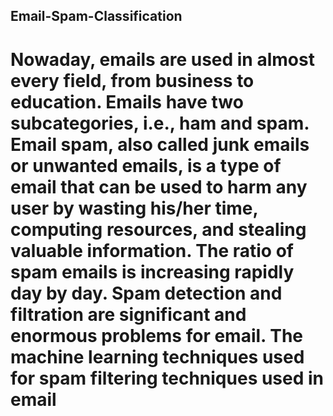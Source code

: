 ## Email-Spam-Classification

# Nowaday, emails are used in almost every field, from business to education. Emails have two subcategories, i.e., ham and spam. Email spam, also called junk emails or unwanted emails, is a type of email that can be used to harm any user by wasting his/her time, computing resources, and stealing valuable information. The ratio of spam emails is increasing rapidly day by day. Spam detection and filtration are significant and enormous problems for email. The machine learning techniques used for spam filtering techniques used in email
